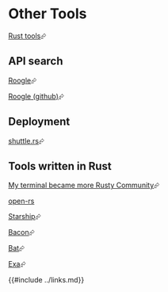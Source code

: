 # Other Tools

[Rust tools][rust-tools]⮳

## API search

[Roogle][roogle]⮳

[Roogle (github)][roogle-github]⮳

## Deployment

[shuttle.rs][shuttle-rs]⮳

## Tools written in Rust

[My terminal became more Rusty Community][My terminal became more Rusty Community]⮳

[open-rs][open-rs]

[Starship][starship]⮳

[Bacon][bacon]⮳

[Bat][bat]⮳

[Exa][exa]⮳

[bacon]: https://github.com/Canop/bacon
[bat]: https://github.com/sharkdp/bat
[exa]: https://github.com/ogham/exa
[My terminal became more Rusty Community]: https://dev.to/22mahmoud/my-terminal-became-more-rusty-4g8l
[open-rs]: https://github.com/Byron/open-rs
[rust-tools]: https://www.rust-lang.org/tools
[roogle]: https://roogle.hkmatsumoto.com/search
[roogle-github]: https://github.com/roogle-rs/roogle
[shuttle-rs]: https://www.shuttle.rs/
[starship]: https://github.com/starship/starship
{{#include ../links.md}}
